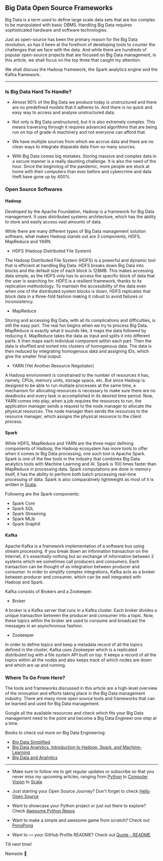 ## Big Data Open Source Frameworks

Big Data is a term used to define large scale data sets that are too complex to be manipulated with basic DBMS. Handling Big Data requires sophisticated hardware and software technologies.

Just as open-source has been the primary reason for the Big Data revolution, so has it been at the forefront of developing tools to counter the challenges that we face with the data. And while there are hundreds of popular open-source projects that are focused on Big Data management, in this article, we shall focus on the top three that caught my attention.

We shall discuss the Hadoop framework, the Spark analytics engine and the Kafka framework.

---

### Is Big Data Hard To Handle?

- Almost 90% of the Big Data we produce today is unstructured and there are no predefined models that it adheres to. And there is no quick and easy way to access and analyse unstructured data.

- Not only is Big Data unstructured, but it is also extremely complex. This means traversing through it requires advanced algorithms that are being run on top of grade-A machinery and not everyone can afford that.

- We have multiple sources from which we accrue data and there are no clean ways to integrate disparate data from so many sources.

- With Big Data comes big mistakes. Storing massive and complex data in a secure manner is a really daunting challenge. It is also the need of the hour. Since the beginning of the pandemic, more people are stuck at home with their computers than ever before and cybercrime and data theft have gone up by 400%.

### Open Source Softwares

#### Hadoop

Developed by the Apache Foundation, Hadoop is a framework for Big Data management. It uses distributed systems architecture, which has the ability to store and easily access vast amounts of data.

While there are many different types of Big Data management solution software, what makes Hadoop stands out are 3 components, HDFS, MapReduce and YARN.

- HDFS (Hadoop Distributed File System)

The Hadoop Distributed File System (HDFS) is a powerful and dynamic tool that is efficient at handling Big Data. HDFS breaks down Big Data into blocks and the default size of each block is 128MB. This makes accessing data simple, as the HDFS only has to access the specific block of data that the user is searching for. HDFS is a resilient framework, thanks to its replication methodology. To maintain the accessibility of the data even when one of the distributed system blocks is down, HDFS replicates that block data in a three-fold fashion making it robust to avoid failures or inconsistency.

- MapReduce

Storing and accessing Big Data, with all its complications and difficulties, is still the easy part. The real fun begins when we try to process Big Data. MapReduce is exactly what it sounds like, it maps the data followed by reducing it. MapReduce takes the data as input and splits it into different parts. It then maps each individual component within each part. Then the data is shuffled and sorted into clusters of homogenous data. The data is then reduced by integrating homogenous data and assigning IDs, which give the smaller final output.

- YARN (Yet Another Resource Negotiator)

A Hadoop environment is constrained to the number of resources it has, namely, CPUs, memory units, storage space, etc. But since Hadoop is designed to be able to run multiple processes at the same time, a mechanism for allocating resources is necessary to make sure there are no deadlocks and every task is accomplished in its desired time period. Now, YARN comes into play, when a job requires the resources to run, the application manager sends a request to the node manager to allocate the physical resources. The node manager then sends the resources to the resource manager, which assigns the physical resource to the client process.

#### Spark

While HDFS, MapReduce and YARN are the three major defining components of Hadoop, the Hadoop ecosystem has more tools to offer when it comes to Big Data processing, one such tool is Apache Spark. Spark is one of the few tools in the industry that combines Big Data analytics tools with Machine Learning and AI. Spark is 100 times faster than MapReduce in processing data. Spark computations are done in memory itself, it has the ability to perform both batch processing real-time processing of data. Spark is also comparatively lightweight as most of it is written in [Scala](series/scala).

Following are the Spark components:

- Spark Core
- Spark SQL
- Spark Streaming
- Spark MLib
- Spark GraphX

#### Kafka

Apache Kafka is a framework implementation of a software bus using stream processing. If you break down an information transaction on the Internet, it's essentially nothing but an exchange of information between 2 systems which we sometimes call producers and consumers. Each transaction can be thought of as integration between producer and consumer. In order to simplify complex integrations, Kafka acts as a broker between producer and consumer, which can be well integrated with Hadoop and Spark.

Kafka consists of Brokers and a Zookeeper.

- Broker

A broker is a Kafka server that runs in a Kafka cluster. Each broker divides a unique transaction between the producer and consumer into a topic. Now, these topics within the broker are used to consume and broadcast the messages in an asynchronous fashion.

- Zookeeper

In order to define topics and keep a metadata record of all the topics defined in the cluster, Kafka uses Zookeeper which is a replicated distributed log with a file system API built on top. It keeps a record of all the topics within all the nodes and also keeps track of which nodes are down and which are up and running.

### Where To Go From Here?

The tools and frameworks discussed in this article are a high-level overview of the innovation and efforts taking place in the Big Data management industry. There are many more open source tools and frameworks that can be learned and used for Big Data management.

Google all the available resources and check which fits your Big Data management need to the point and become a Big Data Engineer one step at a time.

Books to check out more on Big Data Engineering:

- [Big Data Simplified](https://amzn.to/3DbHhYN)
- [Big Data Analytics, Introduction to Hadoop, Spark, and Machine-Learning](https://amzn.to/3phG2CF)
- [Big Data and Analytics](https://amzn.to/3rvFcoE)

---

- Make sure to follow me to get regular updates or subscribe so that you never miss my upcoming articles, ranging from [Python](series/python) to [Computer Vision](series/computer-vision) to [Scala](series/scala).

- Just starting your Open Source Journey? Don't forget to check [Hello Open Source](https://github.com/siddharth2016/hello-open-source)

- Want to showcase your Python project or just out there to explore? Check [Awesome Python Repos](https://github.com/siddharth2016/awesome-python-repos)

- Want to make a simple and awesome game from scratch? Check out [PongPong](https://github.com/siddharth2016/PongPong)

- Want to `++` your GitHub Profile README? Check out [Quote - README](https://github.com/marketplace/actions/quote-readme)

Till next time!

Namaste 🙏